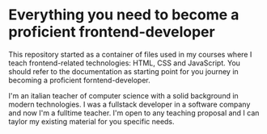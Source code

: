 # Everything you need to become a proficient frontend-developer

This repository started as a container of files used in my courses where I teach frontend-related technologies: HTML, CSS and JavaScript.
You should refer to the documentation as starting point for you journey in becoming a proficient forntend-developer.

I'm an italian teacher of computer science with a solid background in modern technologies.
I was a fullstack developer in a software company and now I'm a fulltime teacher. I'm open to any teaching proposal and I can taylor my existing material for you specific needs.
